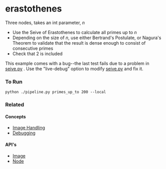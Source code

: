 # erastothenes

Three nodes, takes an int parameter, _n_
 - Use the Seive of Erastothenes to calculate all primes up to _n_
 - Depending on the size of _n_, use either Bertrand's Postulate, or Nagura's Theorem to validate that the result is dense enough to consist of consecutive primes
 - Check that 2 is included

This example comes with a bug--the last test fails due to a problem in [seive.py](seive.py) .  Use the "live-debug" option to modify [seive.py](seive.py) and fix it.


### To Run

    python ./pipeline.py primes_up_to 200 --local

### Related

#### Concepts

- [Image Handling](https://www.conducto.com/docs/basics/image-handling#using-an-unmodified-image)
- [Debugging](https://www.conducto.com/docs/basics/debugging)

#### API's

- [Image](https://conducto.com/api/docker.html#conducto.Image)
- [Node](https://conducto.com/api/nodes.html)

